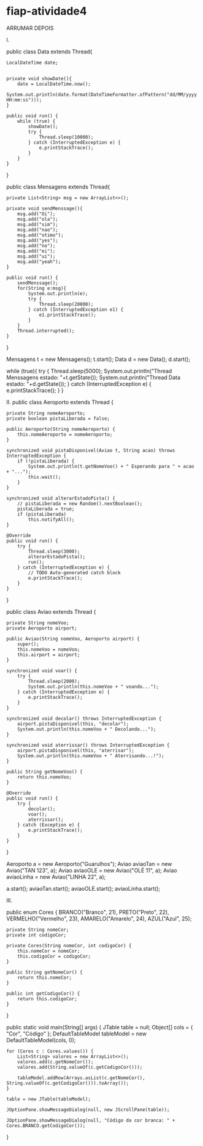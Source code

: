 # fiap-atividade4

ARRUMAR DEPOIS

I.
 
public class Data extends Thread{
 
    LocalDateTime date;
 
 
    private void showDate(){
        date = LocalDateTime.now();
        System.out.println(date.format(DateTimeFormatter.ofPattern("dd/MM/yyyy HH:mm:ss")));
    }
 
    public void run() {
        while (true) {
            showDate();
            try {
                Thread.sleep(10000);
            } catch (InterruptedException e) {
                e.printStackTrace();
            }
        }
    }
}
 
public class Mensagens extends Thread{
 
    private List<String> msg = new ArrayList<>();
 
    private void sendMenssage(){
        msg.add("Oi");
        msg.add("ola");
        msg.add("sim");
        msg.add("nao");
        msg.add("otimo");
        msg.add("yes");
        msg.add("no");
        msg.add("ei");
        msg.add("ui");
        msg.add("yeah");
    }
 
    public void run() {
        sendMenssage();
        for(String e:msg){
            System.out.println(e);
            try {
                Thread.sleep(20000);
            } catch (InterruptedException e1) {
                e1.printStackTrace();
            }
        }
        Thread.interrupted();
    }
 
}
 
Mensagens t = new Mensagens();
t.start();
Data d = new Data();
d.start();
 
while (true){
    try {
        Thread.sleep(5000);
        System.out.println("Thread Menssagens estado: "+t.getState());
        System.out.println("Thread Data estado: "+d.getState());
    } catch (InterruptedException e) {
        e.printStackTrace();
    }
}
 
 
II.
public class Aeroporto extends Thread {
 
    private String nomeAeroporto;
    private boolean pistaLiberada = false;
 
    public Aeroporto(String nomeAeroporto) {
        this.nomeAeroporto = nomeAeroporto;
    }
 
    synchronized void pistaDisponivel(Aviao t, String acao) throws InterruptedException {
        if (!pistaLiberada) {
            System.out.println(t.getNomeVoo() + " Esperando para " + acao + "...");
            this.wait();
        }
    }
 
    synchronized void alterarEstadoPista() {
        // pistaLiberada = new Random().nextBoolean();
        pistaLiberada = true;
        if (pistaLiberada)
            this.notifyAll();
    }
 
    @Override
    public void run() {
        try {
            Thread.sleep(3000);
            alterarEstadoPista();
            run();
        } catch (InterruptedException e) {
            // TODO Auto-generated catch block
            e.printStackTrace();
        }
    }
}
 
public class Aviao extends Thread {
 
    private String nomeVoo;
    private Aeroporto airport;
 
    public Aviao(String nomeVoo, Aeroporto airport) {
        super();
        this.nomeVoo = nomeVoo;
        this.airport = airport;
    }
 
    synchronized void voar() {
        try {
            Thread.sleep(2000);
            System.out.println(this.nomeVoo + " voando...");
        } catch (InterruptedException e) {
            e.printStackTrace();
        }
    }
 
    synchronized void decolar() throws InterruptedException {
        airport.pistaDisponivel(this, "decolar");
        System.out.println(this.nomeVoo + " Decolando...");
    }
 
    synchronized void aterrissar() throws InterruptedException {
        airport.pistaDisponivel(this, "aterrisar");
        System.out.println(this.nomeVoo + " Aterrisando...!");
    }
   
    public String getNomeVoo() {
        return this.nomeVoo;
    }
 
    @Override
    public void run() {
        try {
            decolar();
            voar();
            aterrissar();
        } catch (Exception e) {
            e.printStackTrace();
        }
    }
 
}
 
Aeroporto a = new Aeroporto("Guarulhos");
Aviao aviaoTan = new Aviao("TAN 123", a);
Aviao aviaoOLE = new Aviao("OLÉ 11", a);
Aviao aviaoLinha = new Aviao("LINHA 22", a);
 
a.start();
aviaoTan.start();
aviaoOLE.start();
aviaoLinha.start();
 
 
III.
 
 
public enum Cores {
    BRANCO("Branco", 21), PRETO("Preto", 22), VERMELHO("Vermelho", 23), AMARELO("Amarelo", 24), AZUL("Azul", 25);
   
    private String nomeCor;
    private int codigoCor;
   
    private Cores(String nomeCor, int codigoCor) {
        this.nomeCor = nomeCor;
        this.codigoCor = codigoCor;
    }
   
    public String getNomeCor() {
        return this.nomeCor;
    }
   
    public int getCodigoCor() {
        return this.codigoCor;
    }
   
   
}
 
public static void main(String[] args) {
    JTable table = null;
    Object[] cols = { "Cor", "Código" };
    DefaultTableModel tableModel = new DefaultTableModel(cols, 0);
 
    for (Cores c : Cores.values()) {
        List<String> valores = new ArrayList<>();
        valores.add(c.getNomeCor());
        valores.add(String.valueOf(c.getCodigoCor()));
 
        tableModel.addRow(Arrays.asList(c.getNomeCor(), String.valueOf(c.getCodigoCor())).toArray());
    }
 
    table = new JTable(tableModel);
 
    JOptionPane.showMessageDialog(null, new JScrollPane(table));
 
    JOptionPane.showMessageDialog(null, "Código da cor branca: " + Cores.BRANCO.getCodigoCor());
}
